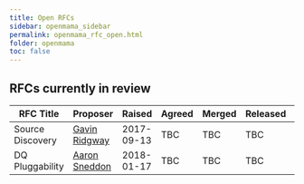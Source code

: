 ```yaml
---
title: Open RFCs
sidebar: openmama_sidebar
permalink: openmama_rfc_open.html
folder: openmama
toc: false
---
```



[comment]: <> (Comment this out when an RFC is in-flight, see http://stackoverflow.com/questions/4823468/comments-in-markdown)

[comment]: <> (## There are currently no open RFCs awaiting review)

[comment]: <> (Uncomment the lines below when an RFC is in-flight)

## RFCs currently in review

| RFC Title | Proposer  | Raised | Agreed | Merged | Released | Discussed | Document | Changes |
| --------- | --------- | ------ | ------ | ------ | -------- | --------- | -------- | ------- |
| Source Discovery | [Gavin Ridgway](https://github.com/gridgway-arcontech) | 2017-09-13 | TBC | TBC | TBC  | [Archive](https://lists.openmama.org/pipermail/openmama-dev/2017/002087.html) | [View](openmama_rfc_source_discovery.html) | TBC |
| DQ Pluggability | [Aaron Sneddon](https://github.com/arn7374) | 2018-01-17 | TBC | TBC | TBC  | [Archive](https://lists.openmama.org/pipermail/openmama-dev/2018/002152.html) | [View](https://openmama.github.io/openmama_rfc_dq_pluggability.html) | TBC |
